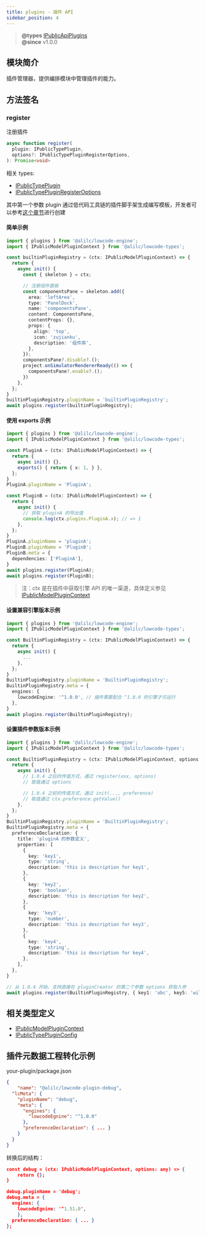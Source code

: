 ```yaml
---
title: plugins - 插件 API
sidebar_position: 4
---
```

> **@types** [IPublicApiPlugins](https://github.com/alibaba/lowcode-engine/blob/main/packages/types/src/shell/api/plugins.ts)<br/>
> **@since** v1.0.0

## 模块简介
插件管理器，提供编排模块中管理插件的能力。

## 方法签名
### register
注册插件

```typescript
async function register(
  plugin: IPublicTypePlugin,
  options?: IPublicTypePluginRegisterOptions,
): Promise<void>
```
相关 types:
- [IPublicTypePlugin](https://github.com/alibaba/lowcode-engine/blob/main/packages/types/src/shell/type/plugin.ts)
- [IPublicTypePluginRegisterOptions](https://github.com/alibaba/lowcode-engine/blob/main/packages/types/src/shell/type/plugin-register-options.ts)

其中第一个参数 plugin 通过低代码工具链的插件脚手架生成编写模板，开发者可以参考[这个章节](/site/docs/guide/expand/editor/cli)进行创建


#### 简单示例
```typescript
import { plugins } from '@alilc/lowcode-engine';
import { IPublicModelPluginContext } from '@alilc/lowcode-types';

const builtinPluginRegistry = (ctx: IPublicModelPluginContext) => {
  return {
    async init() {
      const { skeleton } = ctx;

      // 注册组件面板
      const componentsPane = skeleton.add({
        area: 'leftArea',
        type: 'PanelDock',
        name: 'componentsPane',
        content: ComponentsPane,
        contentProps: {},
        props: {
          align: 'top',
          icon: 'zujianku',
          description: '组件库',
        },
      });
      componentsPane?.disable?.();
      project.onSimulatorRendererReady(() => {
        componentsPane?.enable?.();
      })
    },
  };
}
builtinPluginRegistry.pluginName = 'builtinPluginRegistry';
await plugins.register(builtinPluginRegistry);
```
#### 使用 exports 示例
```typescript
import { plugins } from '@alilc/lowcode-engine';
import { IPublicModelPluginContext } from '@alilc/lowcode-types';

const PluginA = (ctx: IPublicModelPluginContext) => {
  return {
    async init() {},
    exports() { return { x: 1, } },
  };
}
PluginA.pluginName = 'PluginA';

const PluginB = (ctx: IPublicModelPluginContext) => {
  return {
    async init() {
      // 获取 pluginA 的导出值
      console.log(ctx.plugins.PluginA.x); // => 1
    },
  };
}
PluginA.pluginName = 'pluginA';
PluginB.pluginName = 'PluginB';
PluginB.meta = {
  dependencies: ['PluginA'],
}
await plugins.register(PluginA);
await plugins.register(PluginB);
```
> 注：ctx 是在插件中获取引擎 API 的唯一渠道，具体定义参见 [IPublicModelPluginContext](https://github.com/alibaba/lowcode-engine/blob/main/packages/types/src/shell/model/plugin-context.ts)


#### 设置兼容引擎版本示例
```typescript
import { plugins } from '@alilc/lowcode-engine';
import { IPublicModelPluginContext } from '@alilc/lowcode-types';

const BuiltinPluginRegistry = (ctx: IPublicModelPluginContext) => {
  return {
    async init() {
      ...
    },
  };
}
BuiltinPluginRegistry.pluginName = 'BuiltinPluginRegistry';
BuiltinPluginRegistry.meta = {
  engines: {
    lowcodeEngine: '^1.0.0', // 插件需要配合 ^1.0.0 的引擎才可运行
  },
}
await plugins.register(BuiltinPluginRegistry);
```
#### 设置插件参数版本示例
```typescript
import { plugins } from '@alilc/lowcode-engine';
import { IPublicModelPluginContext } from '@alilc/lowcode-types';

const BuiltinPluginRegistry = (ctx: IPublicModelPluginContext, options: any) => {
  return {
    async init() {
      // 1.0.4 之后的传值方式，通过 register(xxx, options)
      // 取值通过 options

      // 1.0.4 之前的传值方式，通过 init(..., preference)
      // 取值通过 ctx.preference.getValue()
    },
  };
}
BuiltinPluginRegistry.pluginName = 'BuiltinPluginRegistry';
BuiltinPluginRegistry.meta = {
  preferenceDeclaration: {
    title: 'pluginA 的参数定义',
    properties: [
      {
        key: 'key1',
        type: 'string',
        description: 'this is description for key1',
      },
      {
        key: 'key2',
        type: 'boolean',
        description: 'this is description for key2',
      },
      {
        key: 'key3',
        type: 'number',
        description: 'this is description for key3',
      },
      {
        key: 'key4',
        type: 'string',
        description: 'this is description for key4',
      },
    ],
  },
}

// 从 1.0.4 开始，支持直接在 pluginCreator 的第二个参数 options 获取入参
await plugins.register(BuiltinPluginRegistry, { key1: 'abc', key5: 'willNotPassToPlugin' });
```

## 相关类型定义

- [IPublicModelPluginContext](https://github.com/alibaba/lowcode-engine/blob/main/packages/types/src/shell/model/plugin-context.ts)
- [IPublicTypePluginConfig](https://github.com/alibaba/lowcode-engine/blob/main/packages/types/src/shell/type/plugin-config.ts)

## 插件元数据工程转化示例
your-plugin/package.json
```json
{
	"name": "@alilc/lowcode-plugin-debug",
  "lcMeta": {
    "pluginName": "debug",
    "meta": {
      "engines": {
        "lowcodeEgnine": "^1.0.0"
      },
      "preferenceDeclaration": { ... }
    }
  }
}
```
转换后的结构：
```json
const debug = (ctx: IPublicModelPluginContext, options: any) => {
	return {};
}

debug.pluginName = 'debug';
debug.meta = {
  engines: {
    lowcodeEgnine: '^1.51.0',
	},
  preferenceDeclaration: { ... }
};
```
